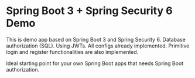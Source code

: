 # Spring Boot 3 + Spring Security 6 Demo

This is demo app based on Spring Boot 3 and Spring Security 6.
Database authorization (SQL). Using JWTs.
All configs already implemented.
Primitive login and register functionalities are also implemented.

Ideal starting point for your own Spring Boot apps that needs Spring Boot authorization.
